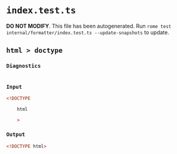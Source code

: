 # `index.test.ts`

**DO NOT MODIFY**. This file has been autogenerated. Run `rome test internal/formatter/index.test.ts --update-snapshots` to update.

## `html > doctype`

### `Diagnostics`

```

```

### `Input`

```html
<!DOCTYPE

	html

	>

```

### `Output`

```html
<!DOCTYPE html>

```
